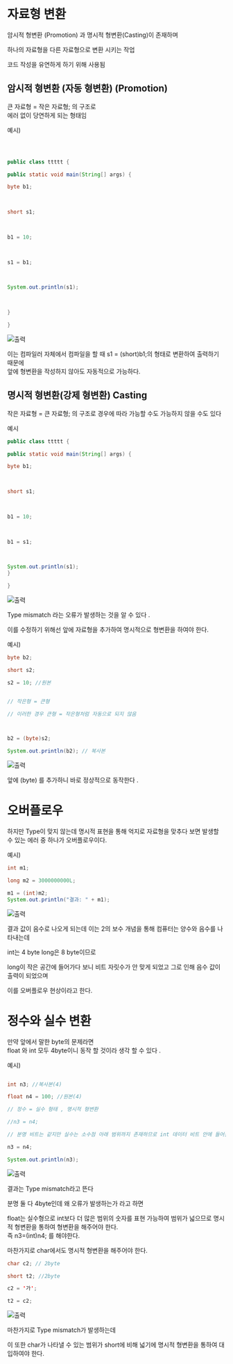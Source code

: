 


# 자료형 변환 

암시적 형변환 (Promotion) 과 명시적 형변환(Casting)이 존재하며   

하나의 자료형을 다른 자료형으로 변환 시키는 작업   

코드 작성을 유연하게 하기 위해 사용됨   


## 암시적 형변환 (자동 형변환) (Promotion)

큰 자료형 = 작은 자료형; 의 구조로  
에러 없이 당연하게 되는 형태임   

예시)   

```java

  

public class ttttt {

public static void main(String[] args) {

byte b1;

  

short s1;

  

b1 = 10;

  

s1 = b1;

  

System.out.println(s1);

  

}

}

```

![출력]()


이는 컴파일러 자체에서 컴파일을 할 때 s1 = (short)b1;의 형태로 변환하여 출력하기 때문에  
앞에 형변환을 작성하지 않아도 자동적으로 가능하다.  


## 명시적 형변환(강제 형변환) Casting

작은 자료형 = 큰 자료형; 의 구조로
경우에 따라 가능할 수도 가능하지 않을 수도 있다


예시 
```java
public class ttttt {

public static void main(String[] args) {

byte b1;

  

short s1;

  

b1 = 10;

  

b1 = s1;

  

System.out.println(s1);
}

}
```

![출력]()

Type mismatch 라는 오류가 발생하는 것을 알 수 있다 . 

이를 수정하기 위해선 앞에 자료형을 추가하여 명시적으로 형변환을 하여야 한다. 

예시)

```java
byte b2;

short s2;

s2 = 10; //원본


// 작은형 = 큰형

// 이러한 경우 큰형 = 작은형처럼 자동으로 되지 않음



b2 = (byte)s2; 

System.out.println(b2); // 복사본
```
![출력]()

앞에 (byte) 를 추가하니 바로 정상적으로 동작한다 . 


# 오버플로우 

하지만 Type이 맞지 않는데 명시적 표현을 통해 억지로 자료형을 맞추다 보면 발생할 수 있는 에러 중 하나가 오버플로우이다. 

예시)

```java
int m1;

long m2 = 3000000000L;

m1 = (int)m2;
System.out.println("결과: " + m1);
```
![출력]()

결과 값이 음수로 나오게 되는데 이는 2의 보수 개념을 통해 컴퓨터는 양수와 음수를 나타내는데   

int는 4 byte
long은 8 byte이므로  

long이 작은 공간에 들어가다 보니 비트 자릿수가 안 맞게 되었고 그로 인해 음수 값이 출력이 되었으며  

이를 오버플로우 현상이라고 한다.  

# 정수와 실수 변환

만약 앞에서 말한 byte의 문제라면   
float 와 int 모두 4byte이니 동작 할 것이라 생각 할 수 있다 .


예시)
```java

int n3; //복사본(4)

float n4 = 100; //원본(4)

// 정수 = 실수 형태 , 명시적 형변환

//n3 = n4;

// 분명 비트는 같지만 실수는 소수점 아래 범위까지 존재하므로 int 데이터 비트 안에 들어갈 수 없음. (실제 수의 범위)

n3 = n4;

System.out.println(n3);

```
![출력]()

결과는 Type mismatch라고 뜬다 

분명 둘 다 4byte인데 왜 오류가 발생하는가 라고 하면   

float는 실수형으로 int보다 더 많은 범위의 숫자를 표현 가능하여 범위가 넓으므로 명시적 형변환을 통하여 형변환을 해주어야 한다.    
즉 n3=(int)n4; 를 해야한다.   


마찬가지로 char에서도 명시적 형변환을 해주어야 한다.  
```java
char c2; // 2byte

short t2; //2byte

c2 = '가';

t2 = c2;
```
![출력]()

마찬가지로 Type mismatch가 발생하는데   

이 또한 char가 나타낼 수 있는 범위가 short에 비해 넓기에 명시적 형변환을 통하여 대입하여야 한다.  


